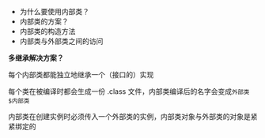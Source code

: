 * 为什么要使用内部类？
* 内部类的方案？
* 内部类的构造方法
* 内部类与外部类之间的访问



**多继承解决方案？**

每个内部类都能独立地继承一个（接口的）实现

每个类在被编译时都会生成一份 .class 文件，内部类编译后的名字会变成`外部类$内部类`

内部类在创建实例时必须传入一个外部类的实例，内部类对象与外部类的对象是紧紧绑定的